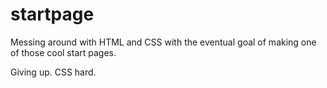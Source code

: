 # startpage
Messing around with HTML and CSS with the eventual goal of making one of those cool start pages.

Giving up. CSS hard.
